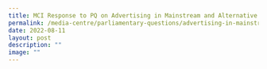 ```yaml
---
title: MCI Response to PQ on Advertising in Mainstream and Alternative Media
permalink: /media-centre/parliamentary-questions/advertising-in-mainstream-and-alternative-media/
date: 2022-08-11
layout: post
description: ""
image: ""
---
```

